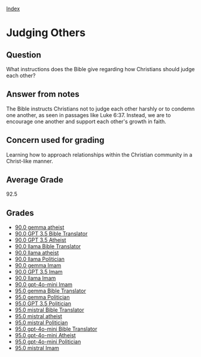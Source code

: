 
[Index](../index.md)
# Judging Others
## Question
What instructions does the Bible give regarding how Christians should judge each other?

## Answer from notes
The Bible instructs Christians not to judge each other harshly or to condemn one another, as seen in passages like Luke 6:37. Instead, we are to encourage one another and support each other's growth in faith.

## Concern used for grading
Learning how to approach relationships within the Christian community in a Christ-like manner.

## Average Grade
92.5

## Grades
 * [90.0 gemma atheist](../answers/gemma_atheist/Judging_Others.md)
 * [90.0 GPT 3.5 Bible Translator](../answers/GPT_3.5_Bible_Translator/Judging_Others.md)
 * [90.0 GPT 3.5 Atheist](../answers/GPT_3.5_Atheist/Judging_Others.md)
 * [90.0 llama Bible Translator](../answers/llama_Bible_Translator/Judging_Others.md)
 * [90.0 llama atheist](../answers/llama_atheist/Judging_Others.md)
 * [90.0 llama Politician](../answers/llama_Politician/Judging_Others.md)
 * [90.0 gemma Imam](../answers/gemma_Imam/Judging_Others.md)
 * [90.0 GPT 3.5 Imam](../answers/GPT_3.5_Imam/Judging_Others.md)
 * [90.0 llama Imam](../answers/llama_Imam/Judging_Others.md)
 * [90.0 gpt-4o-mini Imam](../answers/gpt-4o-mini_Imam/Judging_Others.md)
 * [95.0 gemma Bible Translator](../answers/gemma_Bible_Translator/Judging_Others.md)
 * [95.0 gemma Politician](../answers/gemma_Politician/Judging_Others.md)
 * [95.0 GPT 3.5 Politician](../answers/GPT_3.5_Politician/Judging_Others.md)
 * [95.0 mistral Bible Translator](../answers/mistral_Bible_Translator/Judging_Others.md)
 * [95.0 mistral atheist](../answers/mistral_atheist/Judging_Others.md)
 * [95.0 mistral Politician](../answers/mistral_Politician/Judging_Others.md)
 * [95.0 gpt-4o-mini Bible Translator](../answers/gpt-4o-mini_Bible_Translator/Judging_Others.md)
 * [95.0 gpt-4o-mini Atheist](../answers/gpt-4o-mini_Atheist/Judging_Others.md)
 * [95.0 gpt-4o-mini Politician](../answers/gpt-4o-mini_Politician/Judging_Others.md)
 * [95.0 mistral Imam](../answers/mistral_Imam/Judging_Others.md)
